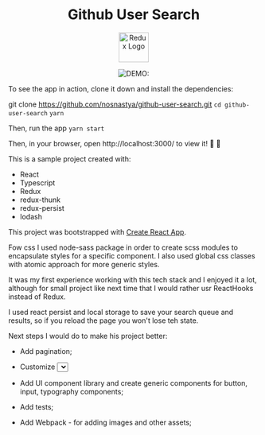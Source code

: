 <h1 align="center">Github User Search</h1>

<div align="center">

<img src='https://github.githubassets.com/images/modules/logos_page/Octocat.png' height='60' alt='Redux Logo' aria-label='redux.js.org' />

![DEMO:](github-user-search-89oo89.netlify.app)

</div>

To see the app in action, clone it down and install the dependencies:

git clone https://github.com/nosnastya/github-user-search.git
`cd github-user-search`
`yarn`

Then, run the app
`yarn start`

Then, in your browser, open http://localhost:3000/ to view it! 🎉 🎉

This is a sample project created with:
- React
- Typescript
- Redux
- redux-thunk
- redux-persist
- lodash

This project was bootstrapped with [Create React App](https://github.com/facebook/create-react-app).

Fow css I used node-sass package in order to create scss modules to encapsulate styles for a specific component. I also used global css classes with atomic approach for more generic styles.

It was my first experience working with this tech stack and I enjoyed it a lot, although for small project like next time that I would rather usr ReactHooks instead of Redux.

I used react persist and local storage to save your search queue and results, so if you reload the page you won't lose teh state.


Next steps I would do to make his project better:
- Add pagination;

- Customize <Select> component to be more generic (for this small project it’s fine, but in a big project it should accept generic type arguments as a value, not only string);

- Add UI component library and create generic components for button, input, typography components;

- Add tests;

- Add Webpack - for adding images and other assets;
